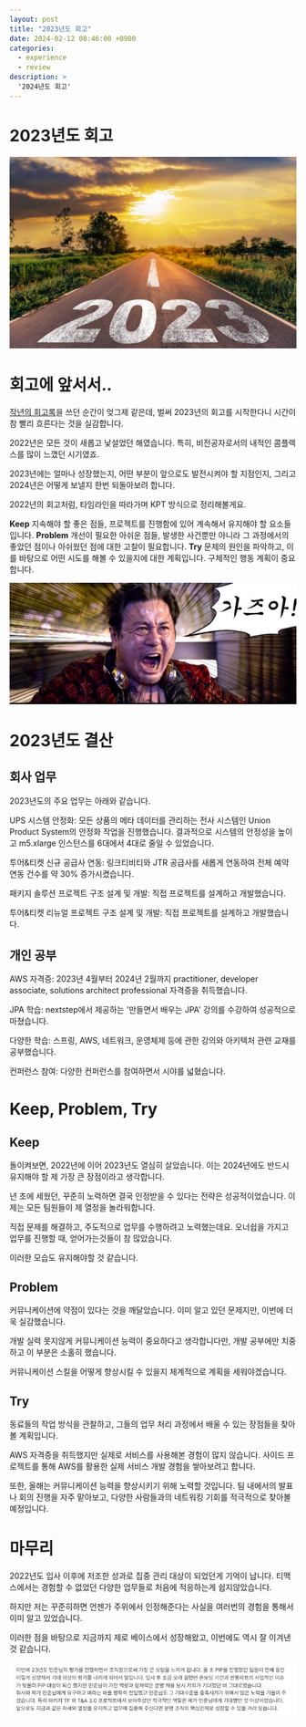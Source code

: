 ```yaml
---
layout: post
title: "2023년도 회고"
date: 2024-02-12 08:46:00 +0900
categories:
  - experience
  - review
description: >
  '2024년도 회고'
---
```


# 2023년도 회고
![img.png](/assets/img/experience/review/2023/img_1.png)

# 회고에 앞서서..

[작년의 회고록](https://minjoon950425.tistory.com/211)을 쓰던 순간이 엊그제 같은데, 벌써 2023년의 회고를 시작한다니 시간이 참 빨리 흐른다는 것을 실감합니다.

2022년은 모든 것이 새롭고 낯설었던 해였습니다. 특히, 비전공자로서의 내적인 콤플렉스를 많이 느꼈던 시기였죠.

2023년에는 얼마나 성장했는지, 어떤 부분이 앞으로도 발전시켜야 할 지점인지, 그리고 2024년은 어떻게 보낼지 한번 되돌아보려 합니다.

2022년의 회고처럼, 타임라인을 따라가며 KPT 방식으로 정리해볼게요.

**Keep**
지속해야 할 좋은 점들, 프로젝트를 진행함에 있어 계속해서 유지해야 할 요소들입니다.
**Problem**
개선이 필요한 아쉬운 점들, 발생한 사건뿐만 아니라 그 과정에서의 좋았던 점이나 아쉬웠던 점에 대한 고찰이 필요합니다.
**Try**
문제의 원인을 파악하고, 이를 바탕으로 어떤 시도를 해볼 수 있을지에 대한 계획입니다. 구체적인 행동 계획이 중요합니다.

![img.png](/assets/img/experience/review/2023/img.png)

# 2023년도 결산

## 회사 업무
2023년도의 주요 업무는 아래와 같습니다.

UPS 시스템 안정화: 모든 상품의 메타 데이터를 관리하는 전사 시스템인 Union Product System의 안정화 작업을 진행했습니다. 결과적으로 시스템의 안정성을 높이고 m5.xlarge 인스턴스를 6대에서 4대로 줄일 수 있었습니다.

투어&티켓 신규 공급사 연동: 링크티비티와 JTR 공급사를 새롭게 연동하여 전체 예약 연동 건수를 약 30% 증가시켰습니다.

패키지 솔루션 프로젝트 구조 설계 및 개발: 직접 프로젝트를 설계하고 개발했습니다.

투어&티켓 리뉴얼 프로젝트 구조 설계 및 개발: 직접 프로젝트를 설계하고 개발했습니다.

## 개인 공부
AWS 자격증: 2023년 4월부터 2024년 2월까지 practitioner, developer associate, solutions architect professional 자격증을 취득했습니다.

JPA 학습: nextstep에서 제공하는 '만들면서 배우는 JPA' 강의를 수강하여 성공적으로 마쳤습니다.

다양한 학습: 스프링, AWS, 네트워크, 운영체제 등에 관한 강의와 아키텍처 관련 교재를 공부했습니다.

컨퍼런스 참여: 다양한 컨퍼런스를 참여하면서 시야를 넓혔습니다.

# Keep, Problem, Try
## Keep
돌이켜보면, 2022년에 이어 2023년도 열심히 살았습니다. 이는 2024년에도 반드시 유지해야 할 제 가장 큰 장점이라고 생각합니다.

년 초에 세웠던, 꾸준히 노력하면 결국 인정받을 수 있다는 전략은 성공적이었습니다. 이제는 모든 팀원들이 제 열정을 놀라워합니다.

직접 문제를 해결하고, 주도적으로 업무를 수행하려고 노력했는데요. 오너쉽을 가지고 업무를 진행할 때, 얻어가는것들이 참 많았습니다.

이러한 모습도 유지해야할 것 같습니다.

## Problem
커뮤니케이션에 약점이 있다는 것을 깨달았습니다. 이미 알고 있던 문제지만, 이번에 더욱 실감했습니다.

개발 실력 못지않게 커뮤니케이션 능력이 중요하다고 생각합니다만, 개발 공부에만 치중하고 이 부분은 소홀히 했습니다.

커뮤니케이션 스킬을 어떻게 향상시킬 수 있을지 체계적으로 계획을 세워야겠습니다.

## Try
동료들의 작업 방식을 관찰하고, 그들의 업무 처리 과정에서 배울 수 있는 장점들을 찾아볼 계획입니다.

AWS 자격증을 취득했지만 실제로 서비스를 사용해본 경험이 많지 않습니다. 사이드 프로젝트를 통해 AWS를 활용한 실제 서비스 개발 경험을 쌓아보려고 합니다.

또한, 올해는 커뮤니케이션 능력을 향상시키기 위해 노력할 것입니다. 팀 내에서의 발표나 회의 진행을 자주 맡아보고, 다양한 사람들과의 네트워킹 기회를 적극적으로 찾아볼 예정입니다.

# 마무리

2022년도 입사 이후에 저조한 성과로 집중 관리 대상이 되었던게 기억이 납니다. 티맥스에서는 경험할 수 없었던 다양한 업무들로 처음에 적응하는게 쉽지않았습니다.

하지만 저는 꾸준히하면 언젠가 주위에서 인정해준다는 사실을 여러번의 경험을 통해서 이미 알고 있었습니다. 

이러한 점을 바탕으로 지금까지 제로 베이스에서 성장해왔고, 이번에도 역시 잘 이겨낸것 같습니다.

![img.png](/assets/img/experience/review/2023/img_2.png)














